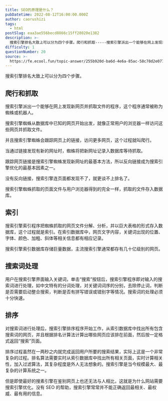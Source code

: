 ```yaml
---
title: SEO的原理是什么？
pubDatetime: 2022-08-12T16:00:00.000Z
author: caorushizi
tags:
  - html
postSlug: eaa3ae556becd8866c15ff28020e1382
description: >-
  搜索引擎排名大致上可以分为四个步骤。爬行和抓取-----搜索引擎派出一个能够在网上发现新网页并抓取文件的程序，这个程序通常被称为蜘蛛或机器人。搜索引擎蜘蛛从数据库中已知的网页开始出发，就像正常用户的浏
difficulty: 1
questionNumber: 20
source: >-
  https://fe.ecool.fun/topic-answer/255b920d-ba6d-4e6a-85ac-58c78d2e0773?orderBy=updateTime&order=desc&tagId=12
---
```


搜索引擎排名大致上可以分为四个步骤。

## 爬行和抓取

搜索引擎派出一个能够在网上发现新网页并抓取文件的程序，这个程序通常被称为蜘蛛或机器人。

搜索引擎蜘蛛从数据库中已知的网页开始出发，就像正常用户的浏览器一样访问这些网页并抓取文件。

并且搜索引擎蜘蛛会跟踪网页上的链接，访问更多网页，这个过程就叫爬行。

当通过链接发现有新的网址时，蜘蛛将把新网址记录入数据库等待抓取。

跟踪网页链接是搜索引擎蜘蛛发现新网址的最基本方法，所以反向链接成为搜索引擎优化的最基本因素之一。

没有反向链接，搜索引擎连页面都发现不了，就更谈不上排名了。

搜索引擎蜘蛛抓取的页面文件与用户浏览器得到的完全一样，抓取的文件存入数据库。

## 索引

搜索引擎索引程序把蜘蛛抓取的网页文件分解、分析，并以巨大表格的形式存入数据库，这个过程就是索引。在索引数据库中，网页文字内容，关键词出现的位置、字体、颜色、加粗、斜体等相关信息都有相应记录。

搜索引擎索引数据库存储巨量数据，主流搜索引擎通常都存有几十亿级别的网页。

## 搜索词处理

用户在搜索引擎界面输入关键词，单击“搜索”按钮后，搜索引擎程序即对输入的搜索词进行处理，如中文特有的分词处理，对关键词词序的分别，去除停止词，判断是否需要启动整合搜索，判断是否有拼写错误或错别字等情况。搜索词的处理必须十分快速。

## 排序

对搜索词进行处理后，搜索引擎排序程序开始工作，从索引数据库中找出所有包含搜索词的网页，并且根据排名计算法计算出哪些网页应该排在前面，然后按一定格式返回“搜索”页面。

排序过程虽然在一两秒之内就完成返回用户所要的搜索结果，实际上这是一个非常复杂的过程。排名算法需要实时从索引数据库中找出所有相关页面，实时计算相关性，加入过滤算法，其复杂程度是外人无法想象的。搜索引擎是当今规模最大、最复杂的计算系统之一。

但是即使最好的搜素引擎在鉴别网页上也还无法与人相比，这就是为什么网站需要搜索引擎优化。没有 SEO 的帮助，搜索引擎常常并不能正确返回最相关、最权威、最有用的信息。
